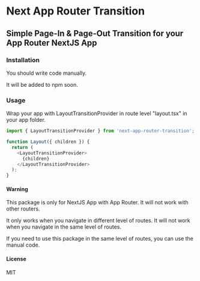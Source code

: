 # Next App Router Transition

## Simple Page-In & Page-Out Transition for your App Router NextJS App

### Installation

You should write code manually.

It will be added to npm soon.


### Usage
Wrap your app with LayoutTransitionProvider in route level "layout.tsx" in your app folder. 

```javascript
import { LayoutTransitionProvider } from 'next-app-router-transition';

function Layout({ children }) {
  return (
    <LayoutTransitionProvider>
      {children}
    </LayoutTransitionProvider>
  );
}
```

#### Warning
This package is only for NextJS App with App Router. It will not work with other routers.

It only works when you navigate in different level of routes. It will not work when you navigate in the same level of routes.

If you need to use this package in the same level of routes, you can use the manual code.

#### License
MIT
